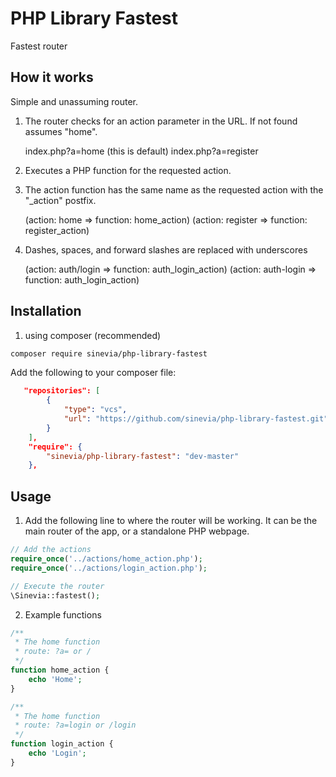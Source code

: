 # PHP Library Fastest

Fastest router

## How it works ##
Simple and unassuming router. 
1. The router checks for an action parameter in the URL. If not found assumes "home".

   index.php?a=home (this is default)
   index.php?a=register
   
2. Executes a PHP function for the requested action.
3. The action function has the same name as the requested action with the "_action" postfix.

   (action: home => function: home_action)
   (action: register => function: register_action)
   
4. Dashes, spaces, and forward slashes are replaced with underscores 

   (action: auth/login => function: auth_login_action)
   (action: auth-login => function: auth_login_action)

## Installation ##

1. using composer (recommended)

```bash
composer require sinevia/php-library-fastest
```

Add the following to your composer file:

```json
   "repositories": [
        {
            "type": "vcs",
            "url": "https://github.com/sinevia/php-library-fastest.git"
        }
    ],
    "require": {
        "sinevia/php-library-fastest": "dev-master"
    },
```

## Usage ##

1. Add the following line to where the router will be working. It can be the main router of the app, or a standalone PHP webpage.

```php
// Add the actions
require_once('../actions/home_action.php');
require_once('../actions/login_action.php');

// Execute the router
\Sinevia::fastest();
```

2. Example functions
```php
/**
 * The home function
 * route: ?a= or /
 */
function home_action {
    echo 'Home';
}

/**
 * The home function
 * route: ?a=login or /login
 */
function login_action {
    echo 'Login';
}

```


